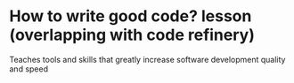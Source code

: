 # How to write good code? lesson (overlapping with code refinery)
Teaches tools and skills that greatly increase software development quality and speed

